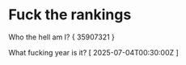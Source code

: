 # Fuck the rankings

Who the hell am I?
{ 35907321 }

What fucking year is it?
[ 2025-07-04T00:30:00Z ]
